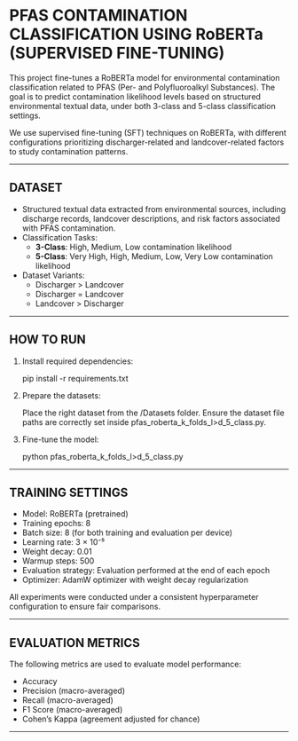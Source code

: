 # PFAS CONTAMINATION CLASSIFICATION USING RoBERTa (SUPERVISED FINE-TUNING)

This project fine-tunes a RoBERTa model for environmental contamination classification related to PFAS (Per- and Polyfluoroalkyl Substances). The goal is to predict contamination likelihood levels based on structured environmental textual data, under both 3-class and 5-class classification settings.

We use supervised fine-tuning (SFT) techniques on RoBERTa, with different configurations prioritizing discharger-related and landcover-related factors to study contamination patterns.

---

## DATASET

- Structured textual data extracted from environmental sources, including discharge records, landcover descriptions, and risk factors associated with PFAS contamination.
- Classification Tasks:
  - **3-Class**: High, Medium, Low contamination likelihood
  - **5-Class**: Very High, High, Medium, Low, Very Low contamination likelihood
- Dataset Variants:
  - Discharger > Landcover
  - Discharger = Landcover
  - Landcover > Discharger

---

## HOW TO RUN

1. Install required dependencies:
   
      pip install -r requirements.txt
   
2. Prepare the datasets:
   
      Place the right dataset from the /Datasets folder. Ensure the dataset file paths are correctly set inside pfas_roberta_k_folds_l>d_5_class.py.

3. Fine-tune the model:
   
      python pfas_roberta_k_folds_l>d_5_class.py

 ---

## TRAINING SETTINGS

- Model: RoBERTa (pretrained)
- Training epochs: 8
- Batch size: 8 (for both training and evaluation per device)
- Learning rate: 3 × 10⁻⁵
- Weight decay: 0.01
- Warmup steps: 500
- Evaluation strategy: Evaluation performed at the end of each epoch
- Optimizer: AdamW optimizer with weight decay regularization

All experiments were conducted under a consistent hyperparameter configuration to ensure fair comparisons.

---

## EVALUATION METRICS
The following metrics are used to evaluate model performance:

- Accuracy
- Precision (macro-averaged)
- Recall (macro-averaged)
- F1 Score (macro-averaged)
- Cohen’s Kappa (agreement adjusted for chance)

---
